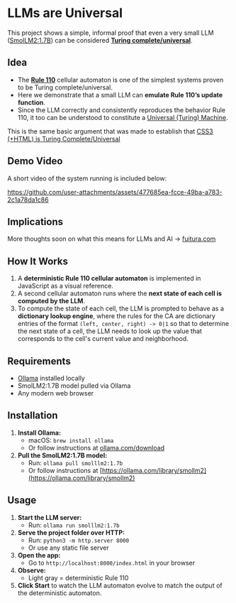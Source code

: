 # LLMs are Universal

This project shows a simple, informal proof that even a very small LLM ([SmolLM2:1.7B](https://huggingface.co/HuggingFaceTB/SmolLM2-1.7B)) can be considered **[Turing complete/universal](https://en.wikipedia.org/wiki/Turing_completeness)**.

## Idea

* The **[Rule 110](https://en.wikipedia.org/wiki/Rule_110)** cellular automaton  is one of the simplest systems proven to be Turing complete/universal.
* Here we demonstrate that a small LLM can **emulate Rule 110’s update function**.
* Since the LLM correctly and consistently reproduces the behavior Rule 110, it too can be understood to constitute a [Universal (Turing) Machine](https://en.wikipedia.org/wiki/Universal_Turing_machine).

This is the same basic argument that was made to establish that [CSS3 (+HTML) is Turing Complete/Universal](https://accodeing.com/blog/2015/css3-proven-to-be-turing-complete)

## Demo Video

A short video of the system running is included below:

https://github.com/user-attachments/assets/477685ea-fcce-49ba-a783-2c1a78da1c86

## Implications
More thoughts soon on what this means for LLMs and AI → [fuitura.com](https://fuitura.substack.com/)

## How It Works

1. A **deterministic Rule 110 cellular automaton** is implemented in JavaScript as a visual reference.
2. A second cellular automaton runs where the **next state of each cell is computed by the LLM**.
3. To compute the state of each cell, the LLM is prompted to behave as a **dictionary lookup engine**, where the rules for the CA are dictionary entries of the format `(left, center, right) -> 0|1` so that to determine the next state of a cell, the LLM needs to look up the value that corresponds to the cell's current value and neighborhood.

## Requirements

* [Ollama](https://ollama.com/) installed locally
* SmolLM2:1.7B model pulled via Ollama
* Any modern web browser

## Installation

1. **Install Ollama:**
   - macOS: `brew install ollama`
   - Or follow instructions at [ollama.com/download](https://ollama.com/download)
2. **Pull the SmolLM2:1.7B model:**
   - Run: `ollama pull smolllm2:1.7b`
   - Or follow instructions at [https://ollama.com/library/smollm2](https://ollama.com/library/smollm2)

## Usage

1. **Start the LLM server:**
   - Run: `ollama run smolllm2:1.7b`
2. **Serve the project folder over HTTP:**
   - Run: `python3 -m http.server 8000`
   - Or use any static file server
3. **Open the app:**
   - Go to `http://localhost:8000/index.html` in your browser
4. **Observe:**
   - Light gray = deterministic Rule 110
5. **Click Start** to watch the LLM automaton evolve to match the output of the deterministic automaton.



